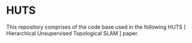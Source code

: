 # HUTS

This repository comprises of the code base used in the following HUTS [ Hierarchical Unsupervised Topological SLAM ] paper.

